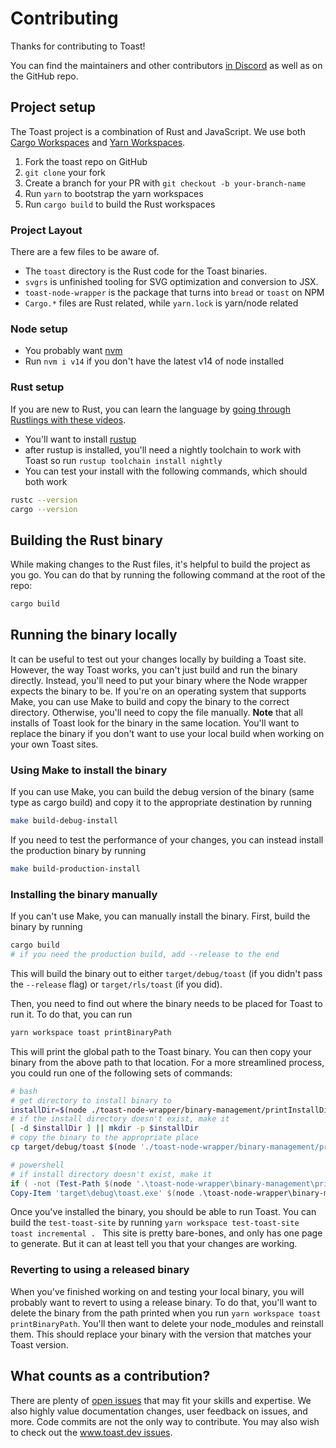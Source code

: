 # Contributing

Thanks for contributing to Toast!

You can find the maintainers and other contributors [in Discord][discord] as well as on the GitHub repo.

## Project setup

The Toast project is a combination of Rust and JavaScript. We use both [Cargo Workspaces](https://doc.rust-lang.org/cargo/reference/workspaces.html) and [Yarn Workspaces](https://classic.yarnpkg.com/en/docs/workspaces/).

1.  Fork the toast repo on GitHub
1.  `git clone` your fork
1.  Create a branch for your PR with `git checkout -b your-branch-name`
1.  Run `yarn` to bootstrap the yarn workspaces
1.  Run `cargo build` to build the Rust workspaces

### Project Layout

There are a few files to be aware of.

- The `toast` directory is the Rust code for the Toast binaries.
- `svgrs` is unfinished tooling for SVG optimization and conversion to JSX.
- `toast-node-wrapper` is the package that turns into `bread` or `toast` on NPM
- `Cargo.*` files are Rust related, while `yarn.lock` is yarn/node related

### Node setup

- You probably want [nvm](https://github.com/nvm-sh/nvm)
- Run `nvm i v14` if you don't have the latest v14 of node installed

### Rust setup

If you are new to Rust, you can learn the language by [going through Rustlings with these videos](https://egghead.io/playlists/learning-rust-by-solving-the-rustlings-exercises-a722).

- You'll want to install [rustup](https://rustup.rs/)
- after rustup is installed, you'll need a nightly toolchain to work with Toast so run `rustup toolchain install nightly`
- You can test your install with the following commands, which should both work

```bash
rustc --version
cargo --version
```

## Building the Rust binary
While making changes to the Rust files, it's helpful to build the project as you go. You can do that by running the following command at the root of the repo: 

```bash
cargo build
```
## Running the binary locally
It can be useful to test out your changes locally by building a Toast site. However, the way Toast works, you can't just build and run the binary directly. Instead, you'll need to put your binary where the Node wrapper expects the binary to be. If you're on an operating system that supports Make, you can use Make to build and copy the binary to the correct directory. Otherwise, you'll need to copy the file manually. 
**Note** that all installs of Toast look for the binary in the same location. You'll want to replace the binary if you don't want to use your local build when working on your own Toast sites. 

### Using Make to install the binary
If you can use Make, you can build the debug version of the binary (same type as cargo build) and copy it to the appropriate destination by running 
```bash
make build-debug-install
```
If you need to test the performance of your changes, you can instead install the production binary by running 
```bash
make build-production-install
```
### Installing the binary manually
If you can't use Make, you can manually install the binary. First, build the binary by running 
```bash
cargo build
# if you need the production build, add --release to the end
```
This will build the binary out to either `target/debug/toast` (if you didn't pass the `--release` flag) or `target/rls/toast` (if you did). 

Then, you need to find out where the binary needs to be placed for Toast to run it. To do that, you can run 

```bash
yarn workspace toast printBinaryPath
```
This will print the global path to the Toast binary. You can then copy your binary from the above path to that location. For a more streamlined process, you could run one of the following sets of commands: 

```bash
# bash
# get directory to install binary to
installDir=$(node ./toast-node-wrapper/binary-management/printInstallDirectory.js) 
# if the install directory doesn't exist, make it
[ -d $installDir ] || mkdir -p $installDir
# copy the binary to the appropriate place
cp target/debug/toast $(node './toast-node-wrapper/binary-management/printBinaryPath')
```
```powershell
# powershell
# if install directory doesn't exist, make it
if ( -not (Test-Path $(node '.\toast-node-wrapper\binary-management\printInstallDirectory.js'))) {mkdir node '.\toast-node-wrapper\binary-management\printInstallDirectory.js'}
Copy-Item 'target\debug\toast.exe' $(node .\toast-node-wrapper\binary-management\printBinaryPath)
```
Once you've installed the binary, you should be able to run Toast. You can build the `test-toast-site` by running 
`yarn workspace test-toast-site toast incremental . ` This site is pretty bare-bones, and only has one page to generate. But it can at least tell you that your changes are working.  


### Reverting to using a released binary
When you've finished working on and testing your local binary, you will probably want to revert to using a release binary. To do that, you'll want to delete the binary from the path printed when you run `yarn workspace toast printBinaryPath`. You'll then want to delete your node_modules and reinstall them. This should replace your binary with the version that matches your Toast version. 

## What counts as a contribution?

There are plenty of [open issues][issues] that may fit your skills and expertise. We also highly value documentation changes, user feedback on issues, and more. Code commits are not the only way to contribute. You may also wish to check out the [www.toast.dev issues](https://github.com/toastdotdev/www.toast.dev/issues).

[issues]: https://github.com/toastdotdev/toast/issues
[www-issues]: https://github.com/toastdotdev/www.toast.dev/issues
[rust]: https://www.rust-lang.org/learn/get-started
[discord]: https://discord.gg/m2RdVRA
